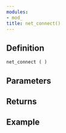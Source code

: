 ```yaml
---
modules:
- mod_
title: net_connect()
---
```


## Definition

    net_connect ( )

## Parameters

## Returns

## Example

```
```
